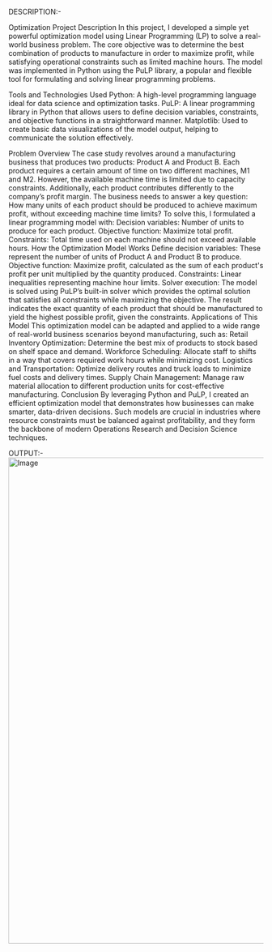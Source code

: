 DESCRIPTION:-

Optimization Project Description
In this project, I developed a simple yet powerful optimization model using Linear Programming (LP) to solve a real-world business problem. The core objective was to determine the best combination of products to manufacture in order to maximize profit, while satisfying operational constraints such as limited machine hours. The model was implemented in Python using the PuLP library, a popular and flexible tool for formulating and solving linear programming problems.

Tools and Technologies Used
Python: A high-level programming language ideal for data science and optimization tasks.
PuLP: A linear programming library in Python that allows users to define decision variables, constraints, and objective functions in a straightforward manner.
Matplotlib: Used to create basic data visualizations of the model output, helping to communicate the solution effectively.

Problem Overview
The case study revolves around a manufacturing business that produces two products: Product A and Product B. Each product requires a certain amount of time on two different machines, M1 and M2. However, the available machine time is limited due to capacity constraints. Additionally, each product contributes differently to the company’s profit margin.
The business needs to answer a key question: How many units of each product should be produced to achieve maximum profit, without exceeding machine time limits?
To solve this, I formulated a linear programming model with:
Decision variables: Number of units to produce for each product.
Objective function: Maximize total profit.
Constraints: Total time used on each machine should not exceed available hours.
How the Optimization Model Works
Define decision variables: These represent the number of units of Product A and Product B to produce.
Objective function: Maximize profit, calculated as the sum of each product's profit per unit multiplied by the quantity produced.
Constraints: Linear inequalities representing machine hour limits.
Solver execution: The model is solved using PuLP’s built-in solver which provides the optimal solution that satisfies all constraints while maximizing the objective.
The result indicates the exact quantity of each product that should be manufactured to yield the highest possible profit, given the constraints.
Applications of This Model
This optimization model can be adapted and applied to a wide range of real-world business scenarios beyond manufacturing, such as:
Retail Inventory Optimization: Determine the best mix of products to stock based on shelf space and demand.
Workforce Scheduling: Allocate staff to shifts in a way that covers required work hours while minimizing cost.
Logistics and Transportation: Optimize delivery routes and truck loads to minimize fuel costs and delivery times.
Supply Chain Management: Manage raw material allocation to different production units for cost-effective manufacturing.
Conclusion
By leveraging Python and PuLP, I created an efficient optimization model that demonstrates how businesses can make smarter, data-driven decisions. Such models are crucial in industries where resource constraints must be balanced against profitability, and they form the backbone of modern Operations Research and Decision Science techniques.

OUTPUT:-
<img width="960" alt="Image" src="https://github.com/user-attachments/assets/ac7f15ce-13d0-4073-b3e8-50fb944f3424" />
